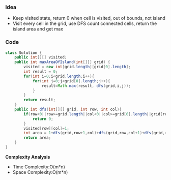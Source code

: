 ### Idea
- Keep visited state, return 0 when cell is visited, out of bounds, not island
- Visit every cell in the grid, use DFS count connected cells, return the island area and get max
### Code

```java
class Solution {
    public int[][] visited;
    public int maxAreaOfIsland(int[][] grid) {
        visited = new int[grid.length][grid[0].length];
        int result = 0;
        for(int i=0;i<grid.length;i++){
            for(int j=0;j<grid[0].length;j++){
                result=Math.max(result, dfs(grid,i,j));
            }
        }
        return result;
    }
    public int dfs(int[][] grid, int row, int col){
        if(row<0||row>=grid.length||col<0||col>=grid[0].length||grid[row][col]==0||visited[row][col]==1){
            return 0;
        }
        visited[row][col]=1;
        int area = 1+dfs(grid,row+1,col)+dfs(grid,row,col+1)+dfs(grid,row-1,col)+dfs(grid,row,col-1);
        return area;
    }
}

```

**Complexity Analysis**

- Time Complexity:O(m*n)
- Space Complexity:O(m*n)
